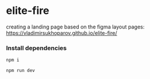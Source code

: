 # elite-fire


creating a landing page based on the figma layout
pages: https://vladimirsukhoparov.github.io/elite-fire/


### Install dependencies

```bash
npm i
```

```bash
npm run dev
```
